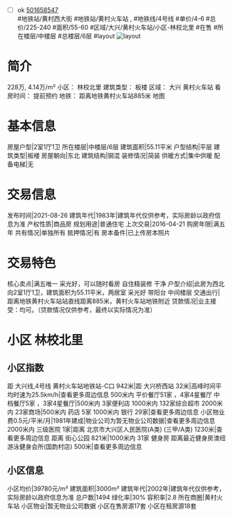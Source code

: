 - [ ] ok [501658547](https://bj.5i5j.com/ershoufang/501658547.html)  
 #地铁站/黄村西大街 #地铁站/黄村火车站 ,  #地铁线/4号线
#单价/4-6 #总价/225-240 #面积/55-60   #区域/大兴/黄村火车站/小区-林校北里 #在售 #所在楼层/中楼层 #总楼层/6层 #layout 
![layout](http://image2a.5i5j.com/bdir/layout/239101.jpg_P5.jpg) 
# 简介 
 228万,  4.14万/m² 
小区： 林校北里
建筑类型： 板楼
区域： 大兴 黄村火车站
看房时间： 提前预约
地铁： 距离地铁黄村火车站885米 地图
# 基本信息 
 房屋户型|2室1厅1卫
所在楼层|中楼层/6层
建筑面积|55.11平米
户型结构|平层
建筑类型|板楼
房屋朝向|东北
建筑结构|钢混
装修情况|简装
供暖方式|集中供暖
配备电梯|无
# 交易信息 
 发布时间|2021-08-26
建筑年代|1983年|建筑年代仅供参考，实际房龄以政府信息为准
产权性质|商品房
规划用途|普通住宅
上次交易|2016-04-21
购房年限|满五年
共有情况|单独所有
抵押情况|有
房本备件|已上传房本照片
# 交易特色 
 核心卖点|满五唯一 采光好，可以随时看房 自住精装修 干净
户型介绍|此房为西北向2室1厅1卫，建筑面积为55.11平米，两居室 采光好 带阳台 中间楼层
交通出行|距离地铁黄村火车站站直线距离885米，黄村火车站地铁附近
贷款情况|业主接受：均可。（贷款情况仅供参考，最终以实际情况为准）
# 小区 林校北里
## 小区指数 
 距 大兴线,4号线 黄村火车站地铁站-C口 942米|距 大兴桥西站 32米|高峰时间平均时速为25.5km/h|查看更多周边信息
500米内 平价餐厅51家 ，4家4星餐厅
中档餐厅5家 ，3家4星餐厅|500米内 3家便利店
1000米内 132家综合超市
2000米内 23家商场|500米内 药店 5家
1000米内 银行 29家|查看更多周边信息
小区物业费0.5元/平米/月|1981年建成|物业公司为暂无物业公司数据|查看更多周边信息
2000米内 三级医院 1家|距离 北京市大兴区人民医院(A类) (三甲/A类) 1230米|查看更多周边信息
距离 街心公园 821米|1000米内 31家 健身房
距离最近健身房澳纽游泳健身会所(国韵村店) 500米|查看更多周边信息
## 小区信息 
 小区均价|39780元/m²
建筑面积|3000m²
建筑年代|2002年|建筑年代仅供参考，实际房龄以政府信息为准
总户数|1494
绿化率|30%
容积率|2.8
所在商圈|黄村火车站
小区物业|暂无物业公司数据
小区在售房源17套
小区在租房源18套
